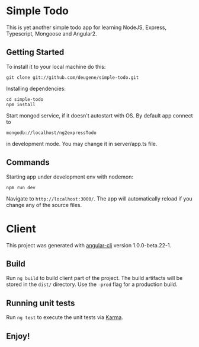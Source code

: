 # Simple Todo

This is yet another simple todo app for learning NodeJS, Express, Typescript, Mongoose and Angular2.

## Getting Started

To install it to your local machine do this:
```
git clone git://github.com/deugene/simple-todo.git
```
Installing dependencies:
```
cd simple-todo
npm install
```
Start mongod service, if it doesn't autostart with OS. By default app connect to
```
mongodb://localhost/ng2expressTodo
```
in development mode. You may change it in server/app.ts file.

## Commands

Starting app under development env with nodemon:
```
npm run dev
```
Navigate to `http://localhost:3000/`. The app will automatically reload if you change any of the source files.

# Client

This project was generated with [angular-cli](https://github.com/angular/angular-cli) version 1.0.0-beta.22-1.

## Build

Run `ng build` to build client part of the project. The build artifacts will be stored in the `dist/` directory. Use the `-prod` flag for a production build.

## Running unit tests

Run `ng test` to execute the unit tests via [Karma](https://karma-runner.github.io).

## Enjoy!
